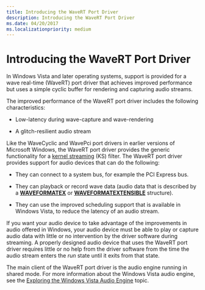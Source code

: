 ```yaml
---
title: Introducing the WaveRT Port Driver
description: Introducing the WaveRT Port Driver
ms.date: 04/20/2017
ms.localizationpriority: medium
---
```


# Introducing the WaveRT Port Driver


In Windows Vista and later operating systems, support is provided for a wave real-time (WaveRT) port driver that achieves improved performance but uses a simple cyclic buffer for rendering and capturing audio streams.

The improved performance of the WaveRT port driver includes the following characteristics:

-   Low-latency during wave-capture and wave-rendering

-   A glitch-resilient audio stream

Like the WaveCyclic and WavePci port drivers in earlier versions of Microsoft Windows, the WaveRT port driver provides the generic functionality for a [kernel streaming](../stream/kernel-streaming.md) (KS) filter. The WaveRT port driver provides support for audio devices that can do the following:

-   They can connect to a system bus, for example the PCI Express bus.

-   They can playback or record wave data (audio data that is described by a [**WAVEFORMATEX**](/windows/win32/api/mmreg/ns-mmreg-waveformatex) or [**WAVEFORMATEXTENSIBLE**](/windows-hardware/drivers/ddi/ksmedia/ns-ksmedia-waveformatextensible) structure).

-   They can use the improved scheduling support that is available in Windows Vista, to reduce the latency of an audio stream.

If you want your audio device to take advantage of the improvements in audio offered in Windows, your audio device must be able to play or capture audio data with little or no intervention by the driver software during streaming. A properly designed audio device that uses the WaveRT port driver requires little or no help from the driver software from the time the audio stream enters the *run* state until it exits from that state.

The main client of the WaveRT port driver is the audio engine running in shared mode. For more information about the Windows Vista audio engine, see the [Exploring the Windows Vista Audio Engine](exploring-the-windows-vista-audio-engine.md) topic.

 

